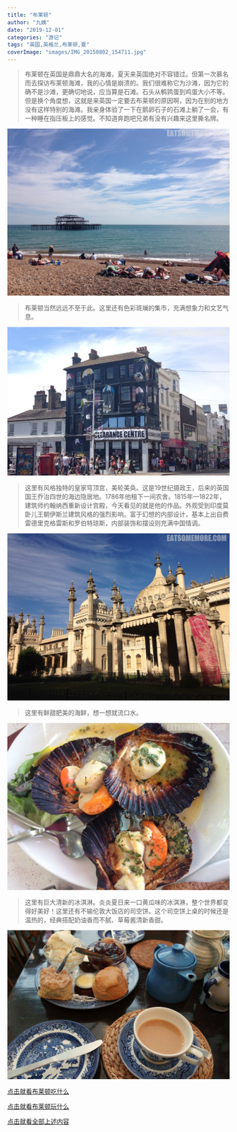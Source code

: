 ```yaml
---
title: "布莱顿"
author: "九姨"
date: "2019-12-01"
categories: "游记"
tags: "英国,英格兰,布莱顿,夏"
coverImage: "images/IMG_20150802_154711.jpg"
---
```


> 布莱顿在英国是鼎鼎大名的海滩，夏天来英国绝对不容错过。但第一次慕名而去探访布莱顿海滩，我的心情是崩溃的。我们很难称它为沙滩，因为它的确不是沙滩，更确切地说，应当算是石滩。石头从鹌鹑蛋到鸡蛋大小不等。但是换个角度想，这就是来英国一定要去布莱顿的原因啊，因为在别的地方没有这样特别的海滩。我亲身体验了一下在鹅卵石子的石滩上躺了一会，有一种睡在指压板上的感觉。不知道奔跑吧兄弟有没有兴趣来这里撕名牌。 

![brighton](images/848723032.jpg)

> 布莱顿当然远远不至于此。这里还有色彩斑斓的集市，充满想象力和文艺气息。

![brighton](images/1913485915.jpg)

> 这里有风格独特的皇家穹顶宫，美轮美奂。这是19世纪摄政王，后来的英国国王乔治四世的海边隐居地。1786年他租下一间农舍。1815年—1822年，建筑师约翰纳西重新设计宫殿，今天看见的就是他的作品。外观受到印度莫卧儿王朝伊斯兰建筑风格的强烈影响。富于幻想的内部设计，基本上出自费雷德里克格雷斯和罗伯特琼斯，内部装饰和摆设则充满中国情调。

![brighton](images/IMG_20150802_180703.jpg)

> 这里有鲜甜肥美的海鲜，想一想就流口水。

![brighton](images/IMG_20150802_144031.jpg)

> 这里有巨大清新的冰淇淋。炎炎夏日来一口黄瓜味的冰淇淋，整个世界都变得好美好！这里还有不输伦敦大饭店的司空饼。这个司空饼上桌的时候还是温热的，经典搭配奶油香而不腻、草莓酱清新香甜。

![brighton](images/司空饼2.jpg)


[点击就看布莱顿吃什么](/posts/categories/%E7%BE%8E%E9%A3%9F?pagetype=uk-food&tags=英国,布莱顿&extags=)

[点击就看布莱顿玩什么](/posts/categories/攻略?pagetype=uk-play&tags=英国,布莱顿&extags=)

[点击就看全部上述内容](/posts?tags=%E4%BC%A6%E6%95%A6)